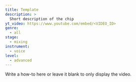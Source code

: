 ```yaml
---
title: Template
description: >
  Short description of the chip
yt_video: https://www.youtube.com/embed/<VIDEO_ID>
genre:
  - all
stage:
  - mixing
instrument:
  - voice
level:
  - advanced
---
```

Write a how-to here or leave it blank to only display the video.

